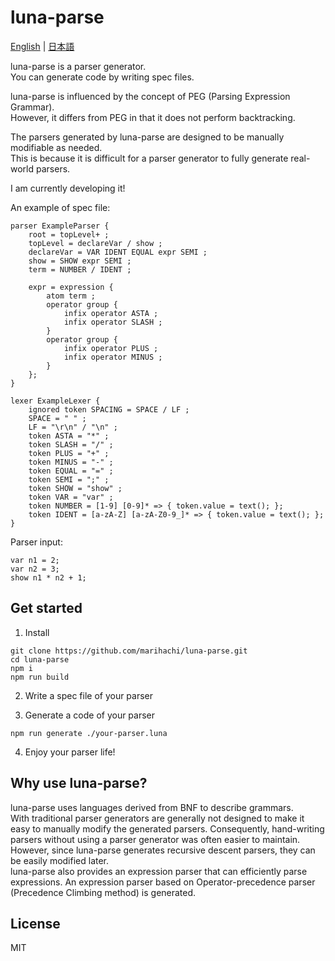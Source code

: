 # luna-parse
[English](https://github.com/marihachi/luna-parse/blob/main/README.md) | [日本語](https://github.com/marihachi/luna-parse/blob/main/README.ja.md)

luna-parse is a parser generator.\
You can generate code by writing spec files.

luna-parse is influenced by the concept of PEG (Parsing Expression Grammar).\
However, it differs from PEG in that it does not perform backtracking.

The parsers generated by luna-parse are designed to be manually modifiable as needed.\
This is because it is difficult for a parser generator to fully generate real-world parsers.

I am currently developing it!

An example of spec file:
```
parser ExampleParser {
    root = topLevel+ ;
    topLevel = declareVar / show ;
    declareVar = VAR IDENT EQUAL expr SEMI ;
    show = SHOW expr SEMI ;
    term = NUMBER / IDENT ;

    expr = expression {
        atom term ;
        operator group {
            infix operator ASTA ;
            infix operator SLASH ;
        }
        operator group {
            infix operator PLUS ;
            infix operator MINUS ;
        }
    };
}

lexer ExampleLexer {
    ignored token SPACING = SPACE / LF ;
    SPACE = " " ;
    LF = "\r\n" / "\n" ;
    token ASTA = "*" ;
    token SLASH = "/" ;
    token PLUS = "+" ;
    token MINUS = "-" ;
    token EQUAL = "=" ;
    token SEMI = ";" ;
    token SHOW = "show" ;
    token VAR = "var" ;
    token NUMBER = [1-9] [0-9]* => { token.value = text(); };
    token IDENT = [a-zA-Z] [a-zA-Z0-9_]* => { token.value = text(); };
}
```
Parser input:
```
var n1 = 2;
var n2 = 3;
show n1 * n2 + 1;
```

## Get started
1. Install
```
git clone https://github.com/marihachi/luna-parse.git
cd luna-parse
npm i
npm run build
```

2. Write a spec file of your parser

3. Generate a code of your parser
```
npm run generate ./your-parser.luna
```

4. Enjoy your parser life!

## Why use luna-parse?
luna-parse uses languages derived from BNF to describe grammars.\
With traditional parser generators are generally not designed to make it easy to manually modify the generated parsers. Consequently, hand-writing parsers without using a parser generator was often easier to maintain.\
However, since luna-parse generates recursive descent parsers, they can be easily modified later.\
luna-parse also provides an expression parser that can efficiently parse expressions. An expression parser based on Operator-precedence parser (Precedence Climbing method) is generated.

## License
MIT
